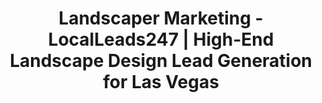 ---
title: "Landscaper Marketing - LocalLeads247 | High-End Landscape Design Lead Generation for Las Vegas"

hero:
  title: "From Lawn Care to Landscape<span class='text-accent/85'> Masterpieces: Get More Design & Build Leads</span>"
  description: "Stop competing on price for basic lawn maintenance. Our system attracts affluent Las Vegas homeowners looking for high-end landscape design, paver patios, and full outdoor transformations for your <span class='font-bold'>Las Vegas landscaping business.</span>"
  buttonText: "Get Your Free Landscaping Lead-Gen Plan"
  buttonLink: "/contact/"

featureHighlight:
  title: "Is Your Best Work Hidden Behind a "
  titleHighlight: "Low-Margin Mowing Business?"
  description: "<span class='text-2xl'>You have the vision and skill to create stunning outdoor living spaces, but your marketing only brings in calls for weekly lawn care. You're stuck in a cycle of low-profit, high-labor work, unable to land the creative, high-ticket projects that truly showcase your talent. <span class='text-accent/85'>It's time to attract the clients who value and can afford your best work.</span></span>"

services:
  badgeText: "LANDSCAPER"
  title: "Our Solution: The Growth System "
  highlightedText: "for Landscapers"
  description: "We apply our proven framework to the unique needs of the Las Vegas landscaping market."
  services:
    - title: "<span class='text-accent'>Attract </span> Affluent Homeowners"
      description: "Our <span class='font-bold'>Semantic SEO</span> positions you as the authority for high-value terms like 'landscape design Summerlin,' 'outdoor kitchen builder Las Vegas,' and 'paver patio cost,' attracting clients with large projects and budgets."
      link: "/services/semantic-seo/"
    - title: "<span class='text-accent'>Showcase </span> Your Work & Win Bids"
      description: "Our <span class='font-bold'>Business OS</span> helps you manage a stunning visual portfolio and send professional, detailed quotes for complex design/build projects, helping you stand out and win more competitive bids."
      link: "/services/business-os/"
    - title: "<span class='text-accent'>Target </span> High-End Neighborhoods"
      description: "Our <span class='font-bold'>Meta Ad campaigns</span> are geo-targeted to affluent neighborhoods like Summerlin, The Ridges, and Southern Highlands, putting your brand and portfolio in front of homeowners most likely to invest in premium landscaping."
      link: "/services/ppc-management/"

frameworks:
  badgeText: "LANDSCAPING SERVICES"
  title: "Marketing for Your Most "
  highlightedText: "Profitable Landscaping Services"
  description: "We build custom strategies to generate leads for your highest-margin services:"
  showNiches: false
  contentTitle: "Marketing for Your High-End Landscaping Services"
  servicesList:
    - "Custom Landscape Design"
    - "Hardscaping: Patios & Walkways"
    - "Outdoor Kitchens & Fire Pits"
    - "Irrigation & Drip Systems"
    - "Artificial Turf & Putting Greens"
    - "Commercial Property Maintenance"

blockquote:
  title: "We're finally booking the "
  titleHighlight: "six-figure projects I've always wanted."
  quote: "For years, we were known as the 'mow and blow' guys. We couldn't get homeowners to see us as high-end designers. LocalLeads247 built a beautiful website that showcases our best work and a marketing strategy that gets it in front of the right people in Summerlin. Our average job size has tripled."
  author: "Michael Green"
  company: "Owner of Green Landscape Co, Las Vegas"
  ctaText: "See More Success Stories"
  ctaLink: "/case-studies/"

cta:
  title: "Ready to Transform Your "
  highlightedText: "Landscaping Business?"
  description: "Schedule your free, no-obligation strategy session today. We'll analyze your service area and show you the exact plan we'd use to attract more high-end landscape design and build projects in Las Vegas."
  buttonText: "Get My Free Landscaping Lead-Gen Plan"
  buttonLink: "/contact/"
---